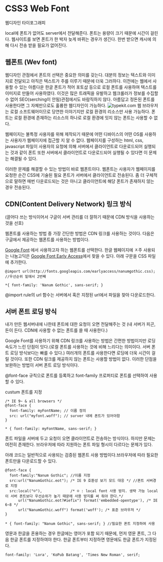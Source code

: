 # CSS3 Web Font
웹디자인 타이포그래피

local에 폰트가 없어도 server에서 전달해준다.
폰트는 용량이 크기 때문에 시간이 걸린다. 웹사이트를 보면 폰트가 한 박자 늦게 바뀌는 경우가 생긴다.
한번 받으면 캐시에 의해 다시 전송 받을 필요가 없어진다.

## 웹폰트 (Wev font)
웹디자인 관점에서 폰트의 선택은 중요한 의미를 갖는다. 대분의 정보는 텍스트와 이미지로 전달되고 아직은 텍스트가 주를 이루기 때문에 더욱 그러하다. 이전에는 웹에서 사용할 수 있는 아름다운 한글 폰트가 적어 포토샵 등으로 로컬 폰트를 사용하여 텍스트를 이미지로 만들어 사용하였다. 이것은 많은 트래픽을 유발하고 웹크롤러가 정보를 수집할 수 없어 SEO(serching이 안됨)관점에서도 바람직하지 않다. 아름답고 정돈된 폰트를 사용한다면 그 자체만으로도 훌륭한 웹디자인이 가능하다.
![typekit.com](http://poiemaweb.com/img/only-text-website2.png)
웹 브라우저는 로컬 소프트웨어이므로 당연한 이야기지만 로컬 환경의 리소스만 사용 가능하다. 폰트는 로컬 환경에 존재하는 리소스의 하나로 로컬 환경에 잇지 않는 폰트는 사용할 수 없다.

웹페이지는 불특정 사용자를 위해 제작되기 때문에 어떤 디바이스의 어떤 OS를 사용하는 사용자가 웹페이지에 접근할 지 알 수 없다. 웹페이지를 구성하는 html, css, javascript 파일이 사용자의 요청에 의해 서버에서 클라이언트로 다운로드되어 실행되는 것과 같이 폰트 또한 서버에서 클라이언트로 다운로드되어 실행될 수 있다면 이 문제는 해결될 수 있다.

이러한 문제를 해결할 수 있는 방법이 바로 웹폰트이다. 웹폰트는 사용자가 웹페이지를 요청한 순간 CSS에 기술된 필요 폰트가 서버에서 클라이언트로 전송된다. 좀 더 구체적으로 말하면 매번 다운로드되는 것은 아니고 클라이언트에 해당 폰트가 존재하지 않는 경우 전송된다.

## CDN(Content Delivery Network) 링크 방식
(끌어다 쓰는 방식이어서 구글이 서버 관리를 더 잘하기 때문에 CDN 방식을 사용하는 것을 선호)

웹폰트를 사용하는 방법 중 가장 간단한 방법은 CDN 링크를 사용하는 것이다. 다음은 구글에서 제공하는 웹폰트를 사용하는 방법이다.

[Google Font](#) 에서 사용하고자 하는 웹폰트를 선택한다. 한글 웹페이지에 ㅈ주 사용되는 나눔고딕은 [Google Font Early Access](#)에서 찾을 수 있다. 아래 구문을 CSS 파일에 추가한다.

```
@import url(http://fonts.googleapis.com/earlyaccess/nanumgothic.css); //우선순위 밑에서 2번째 

*{ font-family: 'Nanum Gothic', sans-serif; }
```

@import rule의 url 함수는 서버에서 혹은 지정된 url에서 파일을 찾아 다운로드한다.

## 서버 폰트 로딩 방식
내가 만든 웹서버내에 나한테 폰트에 대한 요청이 오면 전달해주는 것 
(내 서버가 피곤, 돈이 든다. CDN에 사용할 수 없는 폰트를 쓸 때 사용한다.)

Google Font를 사용하기 위해 CDN 링크를 사용하는 방법은 간편한 방법이지만 로딩 속도가 느린 단점이 잇다.(로컬 폰트를 사용하는 것에 비해 느리다는 의미이다. 서버 폰트 로딩 방식보다는 빠를 수 있다.) 여러개의 폰트를 사용한다면 로딩에 더욱 시간이 걸릴 것이다. 또한  CDN 링크를 제공하지 않는 폰트는 사용할 방법이 없다. 이러한 단점을 보완하는 방법이 서버 폰트 로딩 방식이다.

@font-face 규칙으로 폰트를 등록하고 font-family 프로퍼티로 폰트를 선택하여 사용할 수 있다. 

custum 폰트를 지정

```
/* IE 9~ & all browsers */
@font-face {
  font-family: myFontName; // 이름 정의 
  src: url("myfont.woff"); // surver 내에 폰트가 있어야함
}

* { font-family: myFontName, sans-serif; }
```

폰트 파일을 서버에 두고 요청이 오면 클라이언트로 전송하는 방식이다. 하지만 문제는 여전히 존재한다. 브라우저에 따라 지원하는 폰트 파일 형시이 다르다는 문제가 있다.

아래 코드는 일반적으로 사용되는 검증된 웹폰트 사용 방법이다.브라우저에 따라 필요한 폰트만을 다운로드할 수 있다.
```
@font-face {
  font-family:"Nanum Gothic"; //이름 지정
  src:url("NanumGothic.eot"); /* IE 9 호환성 보기 모드 대응 */ //폰트 서버경로 지정
  src:local("☺"),             /* ☺ : local font 사용 방지. 생략 가능 local이 서버 폰트보다 우선순위가 높기 때문에 사용 방지를 써 줘야 한다.*/
      url("NanumGothic.eot?#iefix") format('embedded-opentype'), /* IE 6~8 */
      url("NanumGothic.woff") format('woff'); /* 표준 브라우저 */
}

* { font-family: "Nanum Gothic", sans-serif; } //필요한 폰트 지정하여 사용
```

영문과 한글을 혼용하는 경우 
한글에는 영어가 포함 되기 때문에, 
먼저 영문 폰트, 그 다음 한글 폰트를 지정하여야 한다. 한글 폰트부터 지정하면 영문에도 한글 폰트가 지정된다.

```
font-family: 'Lora', 'KoPub Batang', 'Times New Roman', serif;
```